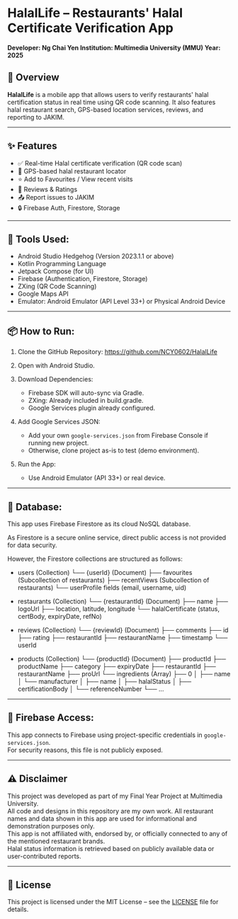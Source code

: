 # HalalLife – Restaurants' Halal Certificate Verification App
**Developer: Ng Chai Yen
Institution: Multimedia University (MMU)
Year: 2025**

## 📱 Overview 

**HalalLife** is a mobile app that allows users to verify restaurants' halal certification status in real time using QR code scanning. It also features halal restaurant search, GPS-based location services, reviews, and reporting to JAKIM.

---

## ✨ Features

- ✅ Real-time Halal certificate verification (QR code scan)
- 📍 GPS-based halal restaurant locator
- ⭐ Add to Favourites / View recent visits
- 📝 Reviews & Ratings
- 📤 Report issues to JAKIM
- 🔒 Firebase Auth, Firestore, Storage

---

## 📌 Tools Used:
- Android Studio Hedgehog (Version 2023.1.1 or above)
- Kotlin Programming Language
- Jetpack Compose (for UI)
- Firebase (Authentication, Firestore, Storage)
- ZXing (QR Code Scanning)
- Google Maps API
- Emulator: Android Emulator (API Level 33+) or Physical Android Device

---

## 📦 How to Run:

1. Clone the GitHub Repository:
   https://github.com/NCY0602/HalalLife

2. Open with Android Studio.

3. Download Dependencies:
   - Firebase SDK will auto-sync via Gradle.
   - ZXing: Already included in build.gradle.
   - Google Services plugin already configured.

4. Add Google Services JSON:
   - Add your own `google-services.json` from Firebase Console if running new project.
   - Otherwise, clone project as-is to test (demo environment).

5. Run the App:
   - Use Android Emulator (API 33+) or real device.

---

## 📂 Database:

This app uses Firebase Firestore as its cloud NoSQL database.

As Firestore is a secure online service, direct public access is not provided for data security.

However, the Firestore collections are structured as follows:

- users (Collection)
   └── {userId} (Document)
         ├── favourites (Subcollection of restaurants)
         ├── recentViews (Subcollection of restaurants)
         └── userProfile fields (email, username, uid)

- restaurants (Collection)
   └── {restaurantId} (Document)
         ├── name
         ├── logoUrl
         ├── location, latitude, longitude
         └── halalCertificate (status, certBody, expiryDate, refNo)

- reviews (Collection)
   └── {reviewId} (Document)
         ├── comments
         ├── id
         ├── rating
         ├── restaurantId
         ├── restaurantName
         ├── timestamp
         └── userId

- products (Collection)
└── {productId} (Document)
      ├── productId
      ├── productName
      ├── category
      ├── expiryDate 
      ├── restaurantId 
      ├── restaurantName 
      ├── proUrl
      └── ingredients (Array)
          ├── 0
          │   ├── name
          │   └── manufacturer
          │       ├── name
          │       ├── halalStatus
          │       ├── certificationBody
          │       └── referenceNumber
          └── ...

---

## 🧪 Firebase Access:

This app connects to Firebase using project-specific credentials in `google-services.json`.  
For security reasons, this file is not publicly exposed.

---

## ⚠️ Disclaimer 

This project was developed as part of my Final Year Project at Multimedia University.  
All code and designs in this repository are my own work.
All restaurant names and data shown in this app are used for informational and demonstration purposes only.  
This app is not affiliated with, endorsed by, or officially connected to any of the mentioned restaurant brands.  
Halal status information is retrieved based on publicly available data or user-contributed reports.

---

## 📄 License

This project is licensed under the MIT License – see the [LICENSE](LICENSE) file for details.
